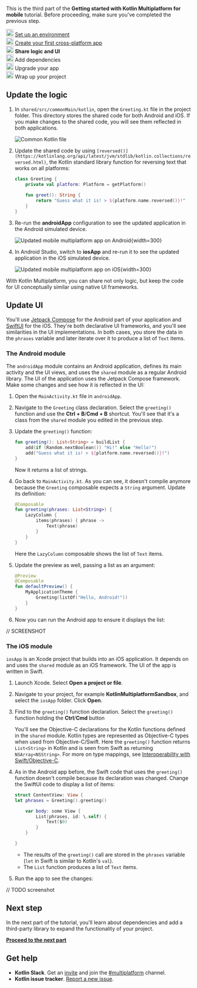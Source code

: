 [//]: # (title: Share logic and UI)

<microformat>
    <p>This is the third part of the <strong>Getting started with Kotlin Multiplatform for mobile</strong> tutorial. Before proceeding, make sure you've completed the previous step.</p>
    <p><img src="icon-1-done.svg" width="20" alt="First step"/> <a href="multiplatform-mobile-setup.md">Set up an environment</a><br/>
       <img src="icon-2-done.svg" width="20" alt="Second step"/> <a href="multiplatform-mobile-create-first-app.md">Create your first cross-platform app</a><br/>
       <img src="icon-3.svg" width="20" alt="Third step"/> <strong>Share logic and UI</strong><br/>       
       <img src="icon-4-todo.svg" width="20" alt="Fourth step"/> Add dependencies<br/>
       <img src="icon-5-todo.svg" width="20" alt="Fifth step"/> Upgrade your app<br/>
       <img src="icon-6-todo.svg" width="20" alt="Sixth step"/> Wrap up your project</p>
</microformat>

## Update the logic

1. In `shared/src/commonMain/kotlin`, open the `Greeting.kt` file in the project folder. This directory stores the shared
   code for both Android and iOS. If you make changes to the shared code, you will see them reflected in both applications.

   ![Common Kotlin file](common-kotlin-file.png)

2. Update the shared code by using `[reversed()](https://kotlinlang.org/api/latest/jvm/stdlib/kotlin.collections/reversed.html)`,
   the Kotlin standard library function for reversing text that works on all platforms:

    ```kotlin
    class Greeting {
        private val platform: Platform = getPlatform()
        
        fun greet(): String {
            return "Guess what it is! > ${platform.name.reversed()}!"
        }
    }
    ```

3. Re-run the **androidApp** configuration to see the updated application in the Android simulated device.

   ![Updated mobile multiplatform app on Android](first-multiplatform-project-on-android-2.png){width=300}

4. In Android Studio, switch to **iosApp** and re-run it to see the updated application in the iOS simulated device.

   ![Updated mobile multiplatform app on iOS](first-multiplatform-project-on-ios-2.png){width=300}

With Kotlin Multiplatform, you can share not only logic, but keep the code for UI conceptually similar using native UI
frameworks.

## Update UI

You'll use [Jetpack Compose](https://developer.android.com/jetpack/compose) for the Android part of your application
and [SwiftUI](https://developer.apple.com/xcode/swiftui/) for the iOS. They're both declarative UI frameworks,
and you'll see similarities in the UI implementations. In both cases,
you store the data in the `phrases` variable and later iterate over it to produce a list of `Text` items.

### The Android module

The `androidApp` module contains an Android application, defines its main activity and the UI views, and uses the
`shared` module as a regular Android library. The UI of the application uses the Jetpack Compose framework.
Make some changes and see how it is reflected in the UI:

1. Open the `MainActivity.kt` file in `androidApp`.
2. Navigate to the `Greeting` class declaration. Select the `greeting()` function and use the **Ctrl + B**/**Cmd + B** shortcut.
   You'll see that it's a class from the `shared` module you edited in the previous step.
3. Update the `greeting()` function:

    ```kotlin
    fun greeting(): List<String> = buildList {
        add(if (Random.nextBoolean()) "Hi!" else "Hello!")
        add("Guess what it is! > ${platform.name.reversed()}!")
    }
    ```

   Now it returns a list of strings.

4. Go back to `MainActivity.kt`. As you can see, it doesn't compile anymore because the `Greeting` composable
   expects a `String` argument. Update its definition:

   ```kotlin
   @Composable
   fun greeting(phrases: List<String>) {
       LazyColumn { 
           items(phrases) { phrase -> 
               Text(phrase)
           }
       }
   }
   ```

   Here the `LazyColumn` composable shows the list of `Text` items.

5. Update the preview as well, passing a list as an argument:
   ```kotlin
   @Preview
   @Composable
   fun defaultPreview() {
       MyApplicationTheme {
           Greeting(listOf("Hello, Android!"))
       }
   }
   ```

6. Now you can run the Android app to ensure it displays the list:

// SCREENSHOT

### The iOS module

`iosApp` is an Xcode project that builds into an iOS application. It depends on and uses the `shared` module as an iOS
framework. The UI of the app is written in Swift.

1. Launch Xcode. Select **Open a project or file**.
2. Navigate to your project, for example **KotlinMultiplatformSandbox**, and select the `iosApp` folder. Click **Open**.
3. Find to the `greeting()` function declaration. Select the `greeting()` function holding the **Ctrl**/**Cmd** button

   You'll see the Objective-C declarations for the Kotlin functions defined in the `shared` module. Kotlin types are
   represented as Objective-C types when used from Objective-C/Swift. Here the `greeting()` function
   returns `List<String>` in Kotlin and is seen from Swift as returning `NSArray<NSString>`. For more on type mappings,
   see [Interoperability with Swift/Objective-C](native-objc-interop.md).

4. As in the Android app before, the Swift code that uses the `greeting()` function doesn't compile
   because its declaration was changed. Change the SwiftUI code to display a list of items:

   ```Swift
   struct ContentView: View {
   let phrases = Greeting().greeting()
   
       var body: some View {
           List(phrases, id: \.self) {
               Text($0)
           }
       }
   
   }
   ```

    * The results of the `greeting()` call are stored in the `phrases` variable (`let` in Swift is similar to Kotlin's `val`).
    * The `List` function produces a list of `Text` items.

5. Run the app to see the changes:

// TODO screenshot

## Next step

In the next part of the tutorial, you'll learn about dependencies and add a third-party library to expand
the functionality of your project.

**[Proceed to the next part](multiplatform-mobile-dependencies.md)**

## Get help

* **Kotlin Slack**. Get an [invite](https://surveys.jetbrains.com/s3/kotlin-slack-sign-up) and join
  the [#multiplatform](https://kotlinlang.slack.com/archives/C3PQML5NU) channel.
* **Kotlin issue tracker**. [Report a new issue](https://youtrack.jetbrains.com/newIssue?project=KT).
